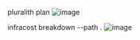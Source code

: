 pluralith plan
![image](https://user-images.githubusercontent.com/76464384/197348282-9eaaf831-16ca-460c-b6f6-4f472e3f9930.png)

infracost breakdown --path .
![image](https://user-images.githubusercontent.com/76464384/197348267-b3f30034-9928-4ba0-af42-3ab8f3c59394.png)

